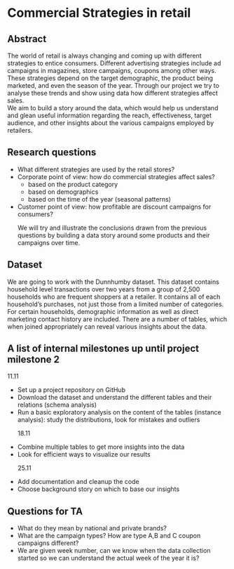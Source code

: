 # Commercial Strategies in retail

## Abstract
The world of retail is always changing and coming up with different strategies to entice consumers. Different advertising strategies include ad campaigns in magazines, store campaigns, coupons among other ways. These strategies depend on the target demographic, the product being marketed, and even the season of the year. Through our project we try to analyse these trends and show using data how different strategies affect sales. \
We aim to build a story around the data, which would help us understand and glean useful information regarding the reach, effectiveness, target audience, and other insights about the various campaigns employed by retailers.  

## Research questions
- What different strategies are used by the retail stores?
- Corporate point of view: how do commercial strategies affect sales?
    - based on the product category
    - based on demographics
    - based on the time of the year (seasonal patterns)
- Customer point of view:  how profitable are discount campaigns for consumers? <p>
We will try and illustrate the conclusions drawn from the previous questions by building a data story around some products and their campaigns over time.

## Dataset
We are going to work with the Dunnhumby dataset. This dataset contains  household level transactions over two years from a group of 2,500 households who are frequent shoppers at  a retailer. It contains all of each household’s purchases, not just those from a limited number of categories. For certain households, demographic information as well as direct marketing contact history are included. There are a number of tables, which when joined appropriately can reveal various insights about the data.

## A list of internal milestones up until project milestone 2
11.11
- Set up a project repository on GitHub
- Download the dataset and understand the different tables and their relations (schema analysis)
- Run a basic exploratory analysis on the content of the tables (instance analysis): study the distributions, look for mistakes and outliers <p>
18.11
- Combine multiple tables to get more insights into the data
- Look for efficient ways to visualize our results <p>
25.11
- Add documentation and cleanup the code
- Choose background story on which to base our insights

## Questions for TA
- What do they mean by national and private brands?
- What are the campaign types? How are type A,B and C coupon campaigns different?
- We are given week number, can we know when the data collection started so we can understand the actual week of the year it is?
